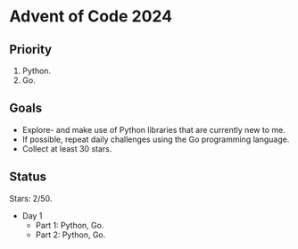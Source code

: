 # Advent of Code 2024

## Priority

1) Python.
2) Go.

## Goals

- Explore- and make use of Python libraries that are currently new to me.
- If possible, repeat daily challenges using the Go programming language.
- Collect at least 30 stars.

## Status

Stars: 2/50.

- Day 1
  - Part 1: Python, Go.
  - Part 2: Python, Go.
